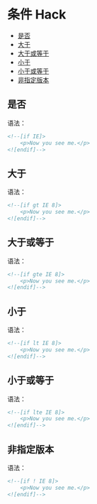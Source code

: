 # 条件 Hack

* [是否](#是否)
* [大于](#大于)
* [大于或等于](#大于或等于)
* [小于](#小于)
* [小于或等于](#小于或等于)
* [非指定版本](#非指定版本)

## 是否

语法：

```html
<!--[if IE]>
    <p>Now you see me.</p>
<![endif]-->
```

## 大于

语法：

```html
<!--[if gt IE 8]>
    <p>Now you see me.</p>
<![endif]-->
```

## 大于或等于

语法：

```html
<!--[if gte IE 8]>
    <p>Now you see me.</p>
<![endif]-->
```

## 小于

语法：

```html
<!--[if lt IE 8]>
    <p>Now you see me.</p>
<![endif]-->
```

## 小于或等于

语法：

```html
<!--[if lte IE 8]>
    <p>Now you see me.</p>
<![endif]-->
```

## 非指定版本

语法：

```html
<!--[if ! IE 8]>
    <p>Now you see me.</p>
<![endif]-->
```

